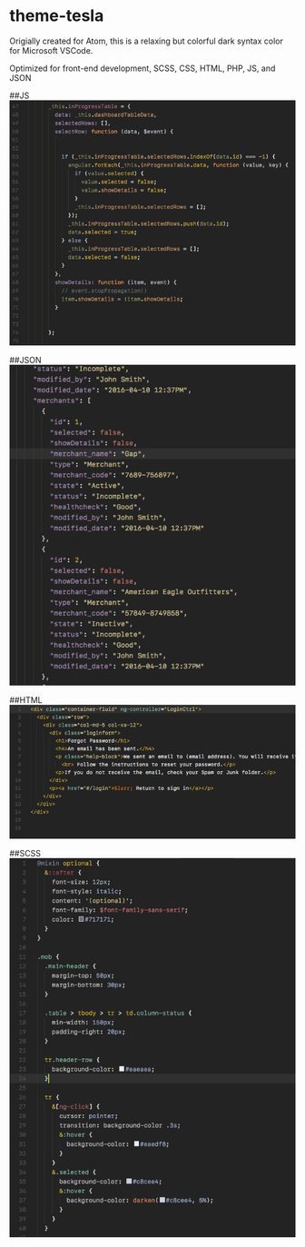 
theme-tesla
==========

Origially created for Atom, this is a relaxing but colorful dark syntax color for Microsoft VSCode.

Optimized for front-end development, SCSS, CSS, HTML, PHP,  JS, and JSON

##JS
![](https://raw.githubusercontent.com/smlombardi/vscode-theme-tesla/master/images/js.png)

##JSON
![](https://raw.githubusercontent.com/smlombardi/vscode-theme-tesla/master/images/json.png)

##HTML
![](https://raw.githubusercontent.com/smlombardi/vscode-theme-tesla/master/images/html.png)

##SCSS
![](https://raw.githubusercontent.com/smlombardi/vscode-theme-tesla/master/images/scss.png)



